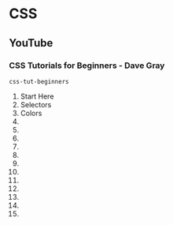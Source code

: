 # CSS

## YouTube

### CSS Tutorials for Beginners - Dave Gray

`css-tut-beginners`

1. Start Here
2. Selectors
3. Colors
4.
5.
6.
7.
8.
9.
10.
11.
12.
13.
14.
15.
